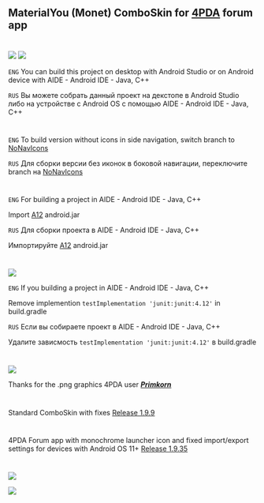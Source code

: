 ## MaterialYou (Monet) ComboSkin for [4PDA](https://4pda.to/forum/index.php?showtopic=673755) forum app
#
<img src="https://img.shields.io/badge/minSdk-31-blue?longCache=true&style=flat">

<img src="https://img.shields.io/badge/Build%20Project-blue?longCache=true&logo=github&labelColor=blue&style=flat">

`ENG`
You can build this project on desktop with Android Studio or on Android device with AIDE - Android IDE - Java, C++

`RUS`
Вы можете собрать данный проект на декстопе в Android Studio либо на устройстве с Android OS с помощью AIDE - Android IDE - Java, C++ 

#

`ENG`
To build version without icons in side navigation, switch branch to [NoNavIcons](https://github.com/PycmShoma/4PDA-ComboSkin-MaterialYou/tree/NoNavIcons)

`RUS`
Для сборки версии без иконок в боковой навигации, переключите branch на [NoNavIcons](https://github.com/PycmShoma/4PDA-ComboSkin-MaterialYou/tree/NoNavIcons)

#

`ENG`
For building a project in AIDE - Android IDE - Java, C++

Import [A12](https://github.com/Sable/android-platforms/tree/master/android-32) android.jar

`RUS`
Для сборки проекта в AIDE - Android IDE - Java, C++

Импортируйте [A12](https://github.com/Sable/android-platforms/tree/master/android-32) android.jar

#
#

<img src="https://img.shields.io/badge/Troubleshooting-blue?longCache=true&logo=github&labelColor=blue&style=flat">

`ENG`
If you building a project in AIDE - Android IDE - Java, C++

Remove implemention `testImplementation 'junit:junit:4.12'` in build.gradle

`RUS`
Если вы собираете проект в AIDE - Android IDE - Java, C++

Удалите зависмость `testImplementation 'junit:junit:4.12'` в build.gradle

#
#

<img src="https://img.shields.io/badge/Credits-blue?longCache=true&logo=github&labelColor=blue&style=flat">

Thanks for the .png graphics 4PDA user [***Primkorn***](https://4pda.to/forum/index.php?showuser=4207213)

#
#

Standard ComboSkin with fixes [Release 1.9.9](https://github.com/PycmShoma/4PDA-ComboSkin-MaterialYou/releases/tag/1.9.9)

#
#

4PDA Forum app with monochrome launcher icon and fixed import/export settings for devices with Android OS 11+ [Release 1.9.35](https://github.com/PycmShoma/4PDA-ComboSkin-MaterialYou/releases/tag/1.9.35)

#
#

<a href="/assets/screenshots.md"><img src="https://img.shields.io/badge/Screenshots-blue?longCache=true&logo=github&labelColor=blue&style=flat"> </a>

<a href="https://4pda.to/forum/index.php?showtopic=1054830"><img src="https://img.shields.io/badge/4PDA%20Thread-blue?longCache=true&style=flat"> </a>



